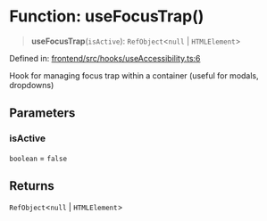 # Function: useFocusTrap()

> **useFocusTrap**(`isActive`): `RefObject`\<`null` \| `HTMLElement`\>

Defined in: [frontend/src/hooks/useAccessibility.ts:6](https://github.com/lsendel/sass/blob/ca8b2b87627589617e0de57047e1f50d53e78078/frontend/src/hooks/useAccessibility.ts#L6)

Hook for managing focus trap within a container (useful for modals, dropdowns)

## Parameters

### isActive

`boolean` = `false`

## Returns

`RefObject`\<`null` \| `HTMLElement`\>
